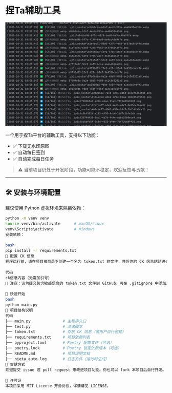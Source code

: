 # 捏Ta辅助工具

![img.png](img.png)

一个用于捏Ta平台的辅助工具，支持以下功能：

- ✅ 下载无水印原图
- ✅ 自动每日签到
- ✅ 自动完成每日任务

> ⚠️ 当前项目仍处于开发阶段，功能可能不稳定，欢迎反馈与贡献！

---

## 🛠 安装与环境配置

建议使用 Python 虚拟环境来隔离依赖：

```bash
python -m venv venv
source venv/bin/activate      # macOS/Linux
venv\Scripts\activate         # Windows
安装依赖：

bash
pip install -r requirements.txt
🔐 配置 CK 信息
程序运行前，请在项目根目录下创建一个名为 token.txt 的文件，并将你的 CK 信息粘贴进去：

代码
ck信息内容（无需加引号）
📌 注意：请勿提交包含敏感信息的 token.txt 文件到 GitHub，可在 .gitignore 中添加屏蔽。

🚀 快速开始
bash
python main.py
📁 项目结构说明
代码
├── main.py              # 主程序入口
├── test.py              # 测试脚本
├── token.txt            # 存放 CK 信息（需用户自行创建）
├── requirements.txt     # 项目依赖列表
├── pyproject.toml       # Poetry 配置文件（可选）
├── poetry.lock          # Poetry 锁定依赖版本（可选）
├── README.md            # 项目说明文档
├── nieta_auto.log       # 日志文件（运行时生成）
🤝 贡献方式
欢迎提交 issue 或 pull request 来改进项目功能。你也可以 fork 本项目后自行开发。

📜 许可证
本项目采用 MIT License 开源协议，详情请见 LICENSE。